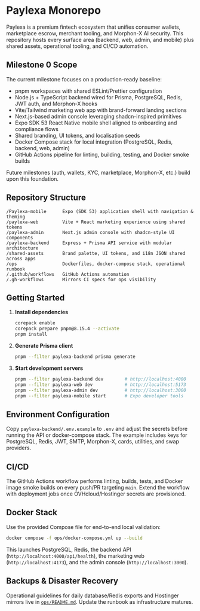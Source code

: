 # Paylexa Monorepo

Paylexa is a premium fintech ecosystem that unifies consumer wallets, marketplace escrow, merchant tooling, and Morphon-X AI security. This repository hosts every surface area (backend, web, admin, and mobile) plus shared assets, operational tooling, and CI/CD automation.

## Milestone 0 Scope

The current milestone focuses on a production-ready baseline:

- pnpm workspaces with shared ESLint/Prettier configuration
- Node.js + TypeScript backend wired for Prisma, PostgreSQL, Redis, JWT auth, and Morphon-X hooks
- Vite/Tailwind marketing web app with brand-forward landing sections
- Next.js-based admin console leveraging shadcn-inspired primitives
- Expo SDK 53 React Native mobile shell aligned to onboarding and compliance flows
- Shared branding, UI tokens, and localisation seeds
- Docker Compose stack for local integration (PostgreSQL, Redis, backend, web, admin)
- GitHub Actions pipeline for linting, building, testing, and Docker smoke builds

Future milestones (auth, wallets, KYC, marketplace, Morphon-X, etc.) build upon this foundation.

## Repository Structure

```
/Paylexa-mobile      Expo (SDK 53) application shell with navigation & theming
/paylexa-web         Vite + React marketing experience using shared tokens
/paylexa-admin       Next.js admin console with shadcn-style UI components
/paylexa-backend     Express + Prisma API service with modular architecture
/shared-assets       Brand palette, UI tokens, and i18n JSON shared across apps
/ops                 Dockerfiles, docker-compose stack, operational runbook
/.github/workflows   GitHub Actions automation
/.gh-workflows       Mirrors CI specs for ops visibility
```

## Getting Started

1. **Install dependencies**
   ```bash
   corepack enable
   corepack prepare pnpm@8.15.4 --activate
   pnpm install
   ```
2. **Generate Prisma client**
   ```bash
   pnpm --filter paylexa-backend prisma generate
   ```
3. **Start development servers**
   ```bash
   pnpm --filter paylexa-backend dev        # http://localhost:4000
   pnpm --filter paylexa-web dev            # http://localhost:5173
   pnpm --filter paylexa-admin dev          # http://localhost:3000
   pnpm --filter paylexa-mobile start       # Expo developer tools
   ```

## Environment Configuration

Copy `paylexa-backend/.env.example` to `.env` and adjust the secrets before running the API or docker-compose stack. The example includes keys for PostgreSQL, Redis, JWT, SMTP, Morphon-X, cards, utilities, and swap providers.

## CI/CD

The GitHub Actions workflow performs linting, builds, tests, and Docker image smoke builds on every push/PR targeting `main`. Extend the workflow with deployment jobs once OVHcloud/Hostinger secrets are provisioned.

## Docker Stack

Use the provided Compose file for end-to-end local validation:

```bash
docker compose -f ops/docker-compose.yml up --build
```

This launches PostgreSQL, Redis, the backend API (`http://localhost:4000/api/health`), the marketing web (`http://localhost:4173`), and the admin console (`http://localhost:3000`).

## Backups & Disaster Recovery

Operational guidelines for daily database/Redis exports and Hostinger mirrors live in [`ops/README.md`](ops/README.md). Update the runbook as infrastructure matures.
